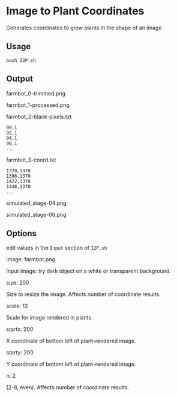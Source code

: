 # Image to Plant Coordinates

Generates coordinates to grow plants in the shape of an image

## Usage

`bash I2P.sh`

## Output

farmbot_0-trimmed.png

farmbot_1-processed.png

farmbot_2-black-pixels.txt

```
90,1
92,1
94,1
96,1
...
```

farmbot_3-coord.txt

```
1370,1370
1396,1370
1422,1370
1448,1370
...
```

simulated_stage-04.png

simulated_stage-06.png

## Options

edit values in the `Input` section of `I2P.sh`

image: farmbot.png

Input image: try dark object on a white or transparent background.


size: 200

Size to resize the image. Affects number of coordinate results.


scale: 13

Scale for image rendered in plants.


startx: 200

X coordinate of bottom left of plant-rendered image.


starty: 200

Y coordinate of bottom left of plant-rendered image.

n: 2

(2-8, even). Affects number of coordinate results.
